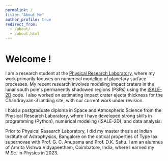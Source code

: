 ```yaml
---
permalink: /
title: "About Me"
author_profile: true
redirect_from: 
  - /about/
  - /about.html
---
```


Welcome !
======

I am a research student at the [Physical Research Laboratory](https://www.prl.res.in/prl-eng/), where my work primarily focuses on numerical modeling of planetary surface processes. My recent research involves modeling impact craters in the lunar south pole's permanently shadowed regions (PSRs) using the [iSALE-2D](https://isale-code.github.io/) code. I also worked on estimating impact crater ejecta thickness for the Chandrayaan-3 landing site, with our current work under revision.

I hold a postgraduate diploma in Space and Atmospheric Science from the Physical Research Laboratory, where I have developed strong skills in programming (Python), numerical modeling (iSALE-2D), and data analysis. 

Prior to Physical Research Laboratory, I did my master thesis at Indian Institute of Astrophysics, Bangalore on the optical properties of Type Iax supernovae with Prof. G. C. Anupama and Prof. D.K. Sahu. I am an alumnus of Amrita Vishwa Vidyapeetham, Coimbatore, India, where I earned my M.Sc. in Physics in 2023.

